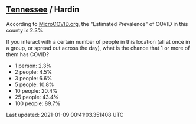 
## [Tennessee](/united-states/tennessee) / Hardin

According to [MicroCOVID.org](http://microcovid.org),
the "Estimated Prevalence" of COVID in this county is 2.3%

If you interact with a certain number of people in this location
(all at once in a group, or spread out across the day), what is the chance that
1 or more of them has COVID?

- 1 person: 2.3%
- 2 people: 4.5%
- 3 people: 6.6%
- 5 people: 10.8%
- 10 people: 20.4%
- 25 people: 43.4%
- 100 people: 89.7%

Last updated: 2021-01-09 00:41:03.351408 UTC
